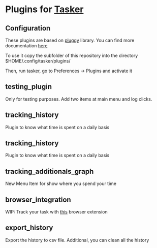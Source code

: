 # Plugins for [Tasker](https://github.com/atareao/tasker)

## Configuration

These plugins are based on [pluggy](https://pluggy.readthedocs.io/en/latest/) library. You can find more documentation [here](http://devork.be/talks/pluggy/pluggy.html)


To use it copy the subfolder of this repository into the directory $HOME/.config/tasker/plugins/

Then, run tasker, go to Preferences -> Plugins and activate it


## testing_plugin

Only for testing purposes. Add two items at main menu and log clicks.


## tracking_history

Plugin to know what time is spent on a daily basis

## tracking_history

Plugin to know what time is spent on a daily basis

## tracking_additionals_graph

New Menu Item for show where you spend your time

## browser_integration

WIP: Track your task with [this](https://github.com/flachica/tasker-browser-extensions) browser extension

## export_history

Export the history to csv file. Additional, you can clean all the history